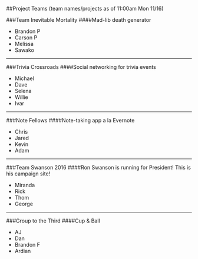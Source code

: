 ##Project Teams (team names/projects as of 11:00am Mon 11/16)

###Team Inevitable Mortality
####Mad-lib death generator
* Brandon P
* Carson P
* Melissa
* Sawako

---

###Trivia Crossroads
####Social networking for trivia events
* Michael
* Dave
* Selena
* Willie
* Ivar

---

###Note Fellows
####Note-taking app a la Evernote
* Chris
* Jared
* Kevin
* Adam

---

###Team Swanson 2016
####Ron Swanson is running for President! This is his campaign site!
* Miranda
* Rick
* Thom
* George

---

###Group to the Third
####Cup & Ball
* AJ
* Dan
* Brandon F
* Ardian
